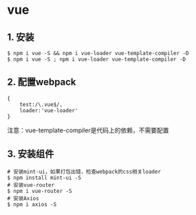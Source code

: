 # vue
## 1. 安装
```shell
$ npm i vue -S && npm i vue-loader vue-template-compiler -D
$ npm i vue -S ; npm i vue-loader vue-template-compiler -D
```
## 2. 配置webpack
```
{
    test:/\.vue$/,
    loader:'vue-loader'
}
```
注意：vue-template-compiler是代码上的依赖，不需要配置
## 3. 安装组件
```
# 安装mint-ui，如果打包出错，检查webpack的css相关loader
$ npm install mint-ui -S
# 安装vue-router
$ npm i vue-router -S
# 安装Axios
$ npm i axios -S
```